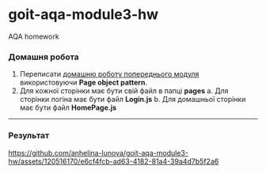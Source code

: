 # goit-aqa-module3-hw
 AQA homework

### Домашня робота

1. Переписати [домашню роботу попереднього модуля](https://github.com/anhelina-lunova/Cypress_tests) використовуючи **Page object pattern**.
2. Для кожної сторінки має бути свій файл в папці **pages**
a. Для сторінки логіна має бути файл **Login.js**
b. Для домашньої сторінки має бути файл **HomePage.js**
---
### Результат
https://github.com/anhelina-lunova/goit-aqa-module3-hw/assets/120516170/e6cf4fcb-ad63-4182-81a4-39a4d7b5f2a6
